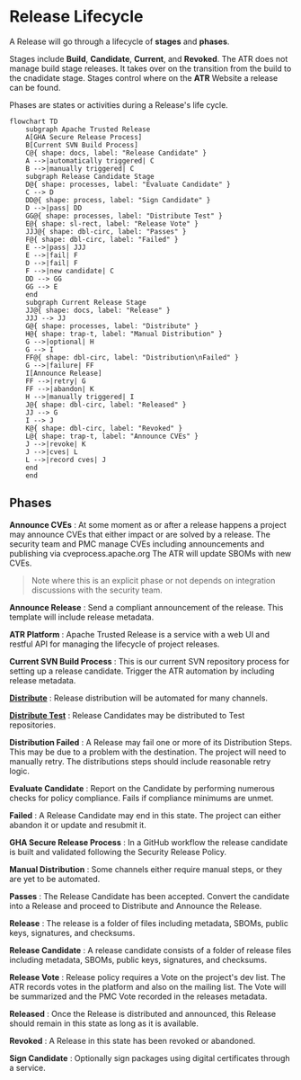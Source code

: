 # Release Lifecycle

A Release will go through a lifecycle of **stages** and **phases**.

Stages include **Build**, **Candidate**, **Current**, and **Revoked**.
The ATR does not manage build stage releases. It takes over on the transition from the build to the cnadidate stage.
Stages control where on the **ATR** Website a release can be found.

Phases are states or activities during a Release's life cycle.

```mermaid
flowchart TD
    subgraph Apache Trusted Release
    A[GHA Secure Release Process]
    B[Current SVN Build Process]
    C@{ shape: docs, label: "Release Candidate" }
    A -->|automatically triggered| C
    B -->|manually triggered| C
    subgraph Release Candidate Stage
    D@{ shape: processes, label: "Evaluate Candidate" }
    C --> D
    DD@{ shape: process, label: "Sign Candidate" }
    D -->|pass| DD
    GG@{ shape: processes, label: "Distribute Test" }
    E@{ shape: sl-rect, label: "Release Vote" }
    JJJ@{ shape: dbl-circ, label: "Passes" }
    F@{ shape: dbl-circ, label: "Failed" }
    E -->|pass| JJJ
    E -->|fail| F
    D -->|fail| F
    F -->|new candidate| C
    DD --> GG
    GG --> E
    end
    subgraph Current Release Stage
    JJ@{ shape: docs, label: "Release" }
    JJJ --> JJ
    G@{ shape: processes, label: "Distribute" }
    H@{ shape: trap-t, label: "Manual Distribution" }
    G -->|optional| H
    G --> I
    FF@{ shape: dbl-circ, label: "Distribution\nFailed" }
    G -->|failure| FF
    I[Announce Release]
    FF -->|retry| G
    FF -->|abandon| K
    H -->|manually triggered| I
    J@{ shape: dbl-circ, label: "Released" }
    JJ --> G
    I --> J
    K@{ shape: dbl-circ, label: "Revoked" }
    L@{ shape: trap-t, label: "Announce CVEs" }
    J -->|revoke| K
    J -->|cves| L
    L -->|record cves| J
    end
    end
```

## Phases

**Announce CVEs**
: At some moment as or after a release happens a project may announce CVEs that either impact or are solved by a release. The security team and PMC manage CVEs including announcements and publishing via cveprocess.apache.org The ATR will update SBOMs with new CVEs.

> Note where this is an explicit phase or not depends on integration discussions with the security team.

**Announce Release**
: Send a compliant announcement of the release. This template will include release metadata.

**ATR Platform**
: Apache Trusted Release is a service with a web UI and restful API for managing the lifecycle of project releases.

**Current SVN Build Process**
: This is our current SVN repository process for setting up a release candidate. Trigger the ATR automation by including release metadata.

**[Distribute](./distributions.md)**
: Release distribution will be automated for many channels.

**[Distribute Test](./test-distributions.md)**
: Release Candidates may be distributed to Test repositories.

**Distribution Failed**
: A Release may fail one or more of its Distribution Steps. This may be due to a problem with the destination. The project will need to manually retry. The distributions steps should include reasonable retry logic.

**Evaluate Candidate**
: Report on the Candidate by performing numerous checks for policy compliance. Fails if compliance minimums are unmet.

**Failed**
: A Release Candidate may end in this state. The project can either abandon it or update and resubmit it.

**GHA Secure Release Process**
: In a GitHub workflow the release candidate is built and validated following the Security Release Policy.

**Manual Distribution**
: Some channels either require manual steps, or they are yet to be automated.

**Passes**
: The Release Candidate has been accepted. Convert the candidate into a Release and proceed to Distribute and Announce the Release.

**Release**
: The release is a folder of files including metadata, SBOMs, public keys, signatures, and checksums.

**Release Candidate**
: A release candidate consists of a folder of release files including metadata, SBOMs, public keys, signatures, and checksums.

**Release Vote**
: Release policy requires a Vote on the project's dev list. The ATR records votes in the platform and also on the mailing list. The Vote will be summarized and the PMC Vote recorded in the releases metadata.

**Released**
: Once the Release is distributed and announced, this Release should remain in this state as long as it is available.

**Revoked**
: A Release in this state has been revoked or abandoned.

**Sign Candidate**
: Optionally sign packages using digital certificates through a service.
